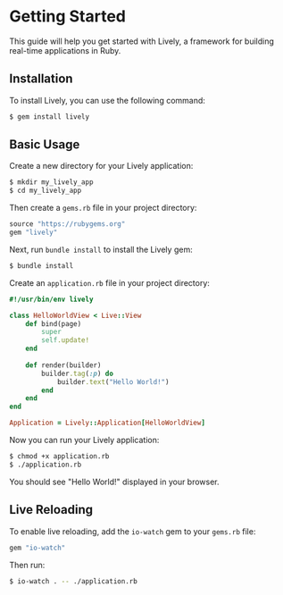 # Getting Started

This guide will help you get started with Lively, a framework for building real-time applications in Ruby.

## Installation

To install Lively, you can use the following command:

```bash
$ gem install lively
```

## Basic Usage

Create a new directory for your Lively application:

```bash
$ mkdir my_lively_app
$ cd my_lively_app
```

Then create a `gems.rb` file in your project directory:

```ruby
source "https://rubygems.org"
gem "lively"
```

Next, run `bundle install` to install the Lively gem:

```bash
$ bundle install
```

Create an `application.rb` file in your project directory:

```ruby
#!/usr/bin/env lively

class HelloWorldView < Live::View
	def bind(page)
		super
		self.update!
	end
	
	def render(builder)
		builder.tag(:p) do
			builder.text("Hello World!")
		end
	end
end

Application = Lively::Application[HelloWorldView]
```

Now you can run your Lively application:

```bash
$ chmod +x application.rb
$ ./application.rb
```

You should see "Hello World!" displayed in your browser.

## Live Reloading

To enable live reloading, add the `io-watch` gem to your `gems.rb` file:

```ruby
gem "io-watch"
```

Then run:

```bash
$ io-watch . -- ./application.rb
```
